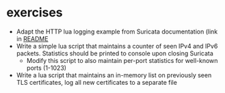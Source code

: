 # exercises

* Adapt the HTTP lua logging example from Suricata documentation (link in [README](README.md)
* Write a simple lua script that maintains a counter of seen IPv4 and IPv6 packets. Statistics should be printed to console upon closing Suricata
  * Modify this script to also maintain per-port statistics for well-known ports (1-1023)
* Write a lua script that maintains an in-memory list on previously seen TLS certificates, log all new certificates to a separate file
